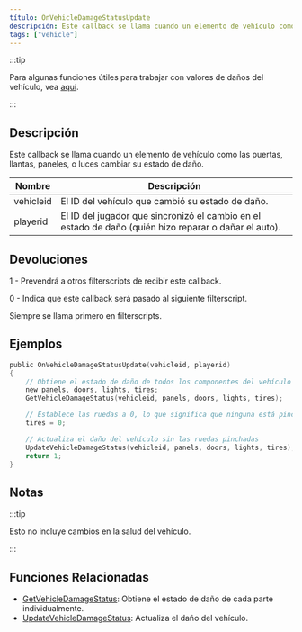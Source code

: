 ```yaml
---
título: OnVehicleDamageStatusUpdate
descripción: Este callback se llama cuando un elemento de vehículo como las puertas, llantas, paneles, o luces cambiar su estado de daño.
tags: ["vehicle"]
---
```


<VersionWarnES name='callback' version='SA-MP 0.3a' />

:::tip

Para algunas funciones útiles para trabajar con valores de daños del vehículo, vea [aquí](../resources/damagestatus).

:::

## Descripción

Este callback se llama cuando un elemento de vehículo como las puertas, llantas, paneles, o luces cambiar su estado de daño.

| Nombre    | Descripción                                                                                            |
| --------- | ------------------------------------------------------------------------------------------------------ |
| vehicleid | El ID del vehículo que cambió su estado de daño.                                                       |
| playerid  | El ID del jugador que sincronizó el cambio en el estado de daño (quién hizo reparar o dañar el auto).  |

## Devoluciones

1 - Prevendrá a otros filterscripts de recibir este callback.

0 - Indica que este callback será pasado al siguiente filterscript.

Siempre se llama primero en filterscripts.

## Ejemplos

```c
public OnVehicleDamageStatusUpdate(vehicleid, playerid)
{
    // Obtiene el estado de daño de todos los componentes del vehículo
    new panels, doors, lights, tires;
    GetVehicleDamageStatus(vehicleid, panels, doors, lights, tires);

    // Establece las ruedas a 0, lo que significa que ninguna está pinchada
    tires = 0;

    // Actualiza el daño del vehículo sin las ruedas pinchadas
    UpdateVehicleDamageStatus(vehicleid, panels, doors, lights, tires);
    return 1;
}
```

## Notas

:::tip

Esto no incluye cambios en la salud del vehículo.

:::

## Funciones Relacionadas

- [GetVehicleDamageStatus](../functions/GetVehicleDamageStatus): Obtiene el estado de daño de cada parte individualmente.
- [UpdateVehicleDamageStatus](../functions/UpdateVehicleDamageStatus): Actualiza el daño del vehículo.
